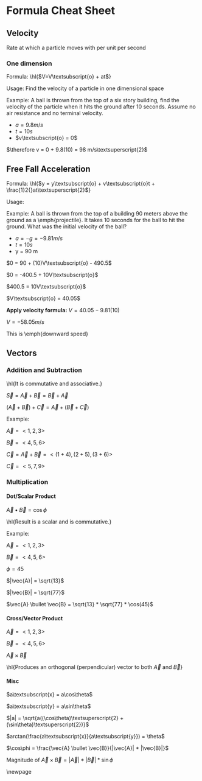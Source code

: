 # Formula Cheat Sheet

## Velocity

Rate at which a particle moves with per unit per second

### One dimension

Formula: \hl{$V=V\textsubscript{o} + at$}

Usage: Find the velocity of a particle in one dimensional space

Example: A ball is thrown from the top of a six story building, find the velocity of the particle when it hits the ground after 10 seconds. Assume no air resistance and no terminal velocity.

- $a = 9.8 m/s$
- $t = 10 s$
- $v\textsubscript{o} = 0$

$\therefore v = 0 + 9.8(10) = 98 m/s\textsuperscript{2}$


## Free Fall Acceleration

Formula: \hl{$y = y\textsubscript{o} + v\textsubscript{o}t + \frac{1}2{}at\textsuperscript{2}$}

Usage:

Example: A ball is thrown from the top of a building 90 meters above the ground as a \emph{projectile}. It takes 10 seconds for the ball to hit the ground. What was the initial velocity of the ball?

- $a = -g = -9.81 m/s$
- $t = 10 s$
- y = 90 m


$0 = 90 + (10)V\textsubscript{o} - 490.5$

$0 = -400.5 + 10V\textsubscript{o}$

$400.5 = 10V\textsubscript{o}$

$V\textsubscript{o} = 40.05$

**Apply velocity formula:** $V = 40.05 - 9.81(10)$

$V = -58.05 m/s$

This is \emph{downward speed}

## Vectors

### Addition and Subtraction

\hl{It is commutative and associative.}

$\vec{S} = \vec{A} + \vec{B} = \vec{B} + \vec{A}$

$(\vec{A} + \vec{B})+\vec{C} = \vec{A} + (\vec{B} + \vec{C})$

Example: 

$\vec{A} = <1,2,3>$

$\vec{B} = <4,5,6>$

$\vec{C} = \vec{A} + \vec{B} = <(1+4), (2+5), (3+6)>$

$\vec{C} = <5,7,9>$

### Multiplication

#### Dot/Scalar Product

$\vec{A} \bullet \vec{B} = \cos\phi$

\hl{Result is a scalar and is commutative.}

Example:

$\vec{A} = <1,2,3>$

$\vec{B} = <4,5,6>$

$\phi = 45$

$|\vec{A}| = \sqrt{13}$

$|\vec{B}| = \sqrt{77}$

$\vec{A} \bullet \vec{B} = \sqrt{13} * \sqrt{77} * \cos(45)$

#### Cross/Vector Product


$\vec{A} = <1,2,3>$

$\vec{B} = <4,5,6>$

$\vec{A} \times \vec{B}$

\hl{Produces an orthogonal (perpendicular) vector to both $\vec{A}$ and $\vec{B}$}

#### Misc

$a\textsubscript{x} = a\cos\theta$

$a\textsubscript{y} = a\sin\theta$

$|a| = \sqrt{a((\cos\theta)\textsuperscript{2} + (\sin\theta)\textsuperscript{2})}$

$arctan(\frac{a\textsubscript{x}}{a\textsubscript{y}}) = \theta$

$\cos\phi = \frac{\vec{A} \bullet \vec{B}}{|\vec{A}| * |\vec{B}|}$

Magnitude of $\vec{A} \times \vec{B} = |\vec{A}| * |\vec{B}| * \sin\phi$

\newpage

